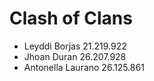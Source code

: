 # Clash of Clans
* Leyddi Borjas 21.219.922
* Jhoan Duran  26.207.928
* Antonella Laurano 26.125.861
